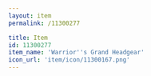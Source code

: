 ```yaml
---
layout: item
permalink: /11300277

title: Item
id: 11300277
item_name: 'Warrior''s Grand Headgear'
icon_url: 'item/icon/11300167.png'
---
```

